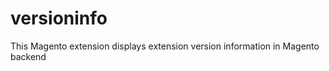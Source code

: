 versioninfo
===========

This Magento extension displays extension version information in Magento backend
